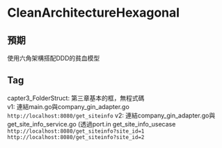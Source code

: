 # CleanArchitectureHexagonal

## 預期

使用六角架構搭配DDD的貧血模型

## Tag

capter3_FolderStruct: 第三章基本的框，無程式碼  
v1: 連結main.go與company_gin_adapter.go
    `http://localhost:8080/get_siteinfo`
v2: 連結company_gin_adapter.go與get_site_info_service.go (透過port.in get_site_info_usecase
    `http://localhost:8080/get_siteinfo?site_id=1`
    `http://localhost:8080/get_siteinfo?site_id=2`
